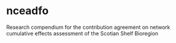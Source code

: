 # nceadfo
Research compendium for the contribution agreement on network cumulative effects assessment of the Scotian Shelf Bioregion
